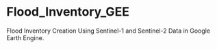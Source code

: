 # Flood_Inventory_GEE
Flood Inventory Creation Using Sentinel-1 and Sentinel-2 Data in Google Earth Engine.
